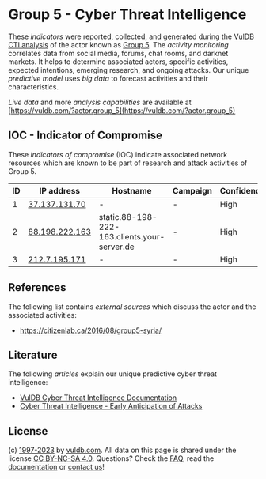 # Group 5 - Cyber Threat Intelligence

These _indicators_ were reported, collected, and generated during the [VulDB CTI analysis](https://vuldb.com/?kb.cti) of the actor known as [Group 5](https://vuldb.com/?actor.group_5). The _activity monitoring_ correlates data from social media, forums, chat rooms, and darknet markets. It helps to determine associated actors, specific activities, expected intentions, emerging research, and ongoing attacks. Our unique _predictive model_ uses _big data_ to forecast activities and their characteristics.

_Live data_ and more _analysis capabilities_ are available at [https://vuldb.com/?actor.group_5](https://vuldb.com/?actor.group_5)

## IOC - Indicator of Compromise

These _indicators of compromise_ (IOC) indicate associated network resources which are known to be part of research and attack activities of Group 5.

ID | IP address | Hostname | Campaign | Confidence
-- | ---------- | -------- | -------- | ----------
1 | [37.137.131.70](https://vuldb.com/?ip.37.137.131.70) | - | - | High
2 | [88.198.222.163](https://vuldb.com/?ip.88.198.222.163) | static.88-198-222-163.clients.your-server.de | - | High
3 | [212.7.195.171](https://vuldb.com/?ip.212.7.195.171) | - | - | High

## References

The following list contains _external sources_ which discuss the actor and the associated activities:

* https://citizenlab.ca/2016/08/group5-syria/

## Literature

The following _articles_ explain our unique predictive cyber threat intelligence:

* [VulDB Cyber Threat Intelligence Documentation](https://vuldb.com/?kb.cti)
* [Cyber Threat Intelligence - Early Anticipation of Attacks](https://www.scip.ch/en/?labs.20201022)

## License

(c) [1997-2023](https://vuldb.com/?kb.changelog) by [vuldb.com](https://vuldb.com/?kb.about). All data on this page is shared under the license [CC BY-NC-SA 4.0](https://creativecommons.org/licenses/by-nc-sa/4.0/). Questions? Check the [FAQ](https://vuldb.com/?kb.faq), read the [documentation](https://vuldb.com/?kb) or [contact us](https://vuldb.com/?contact)!
